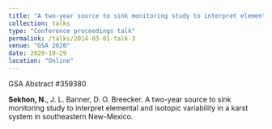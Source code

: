 ```yaml
---
title: "A two-year source to sink monitoring study to interpret elemental and isotopic variability in a karst system in southeastern New-Mexico"
collection: talks
type: "Conference proceedings talk"
permalink: /talks/2014-03-01-talk-3
venue: "GSA 2020"
date: 2020-10-29
location: "Online"
---
```


GSA Abstract #359380

**Sekhon, N.**, J. L. Banner, D. O. Breecker. A two-year source to sink monitoring study to interpret elemental and isotopic variability in a karst system in southeastern New-Mexico.
